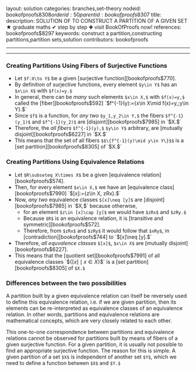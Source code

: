 layout: solution
categories: branches,set-theory
nodeid: bookofproofs$8308
orderid: 50
parentid: bookofproofs$8307
title: 
description: SOLUTION OF TO CONSTRUCT A PARTITION OF A GIVEN SET ★ graduate maths ✔ step by step ✚ visit BookOfProofs now!
references: bookofproofs$8297
keywords: construct a partition,constructing partitions,partition sets,solution
contributors: bookofproofs

---


---

### Creating Partitions Using Fibers of Surjective Functions

* Let `$f:X\to Y$` be a given [surjective function][bookofproofs$770].
* By definition of surjective functions, every element `$y\in Y$` has an `$x\in X$` with `$f(x)=y.$`
* In general, there can be _many_ such elements `$x\in X,$` with `$f(x)=y,$` called the [fiber][bookofproofs$592] `$f^{-1}(y):=\{x\in X\mid f(x)=y,\;y\in Y\}.$`
* Since `$f$` is a function, for _any two_ `$y_1,y_2\in Y,$` the fibers `$f^{-1}(y_1)$` and `$f^{-1}(y_2)$` are [disjoint][bookofproofs$7985] in `$X.$`
* Therefore, the _all fibers_ `$f^{-1}(y),$` `$y\in Y$` arbitrary, are [mutually disjoint][bookofproofs$6227] in `$X.$`
* This means that the set of all fibers `$$\{f^{-1}(y)\mid y\in Y\}$$` is a [set partition][bookofproofs$8305] of `$X.$`

### Creating Partitions Using Equivalence Relations

* Let `$R\subseteq X\times X$` be a given [equivalence relation][bookofproofs$574].
* Then, for every element `$x\in X,$` we have an [equivalence class][bookofproofs$7990] `$[x]:=\{z\in X, zRx\}.$`
* Now, _any two_ equivalence classes `$[x]\neq [y]$` are [disjoint][bookofproofs$7985] in `$X,$` because otherwise, 
   * for an element `$z\in [x]\cap [y]$` we would have `$zRx$` and `$zRy.$` 
   * Because `$R$` is an equivalence relation, it is [transitive and symmetric][bookofproofs$572].
   * Therefore, from `$zRx$` and `$zRy$` it would follow that `$xRy$`, in [contradiction][bookofproofs$744] to `$[x]\neq [y].$`
* Therefore, _all equvalence classes_ `$[x]$`, `$x\in X$` are [mutually disjoint][bookofproofs$6227].
* This means that the [quotient set][bookofproofs$7991] of all equivalence classes `$$\{[x]\mid x\in X\}$$` is a [set partition][bookofproofs$8305] of `$X.$`

### Differences between the two possibilities

A partition built by a given equivalence relation can itself be reversely used to define this equivalence relation, i.e. if we are given partition, then its elements can be re-interpreted as equivalence classes of an equivalence relation. In other words, partitions and equivalence relations are mathematical concepts, which are very closely related to each other.

This one-to-one correspondence between partitions and equivalence relations cannot be observed for partitions built by means of fibers of a given surjective function. For a given partition, it is usually not possible to find an appropriate surjective function. The reason for this is simple. A given partition of a set `$X$` is independent of another set `$Y$`, which we need to define a function between `$X$` and `$Y.$`
